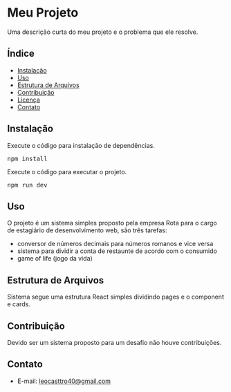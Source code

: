 # Meu Projeto

Uma descrição curta do meu projeto e o problema que ele resolve.

## Índice

- [Instalação](#instalação)
- [Uso](#uso)
- [Estrutura de Arquivos](#estrutura-de-arquivos)
- [Contribuição](#contribuição)
- [Licença](#licença)
- [Contato](#contato)

## Instalação

Execute o código para instalação de dependências.
<pre>
npm install
</pre>

Execute o código para executar o projeto.
<pre>
npm run dev
</pre>

## Uso

O projeto é um sistema simples proposto pela empresa Rota para o cargo de estagiário de desenvolvimento web, são três tarefas:
- conversor de números decimais para números romanos e vice versa
- sistema para dividir a conta de restaunte de acordo com o consumido
- game of life (jogo da vida)

## Estrutura de Arquivos

Sistema segue uma estrutura React simples dividindo pages e o component e cards.

## Contribuição

Devido ser um sistema proposto para um desafio não houve contribuições.


## Contato

- E-mail: leocasttro40@gmail.com

